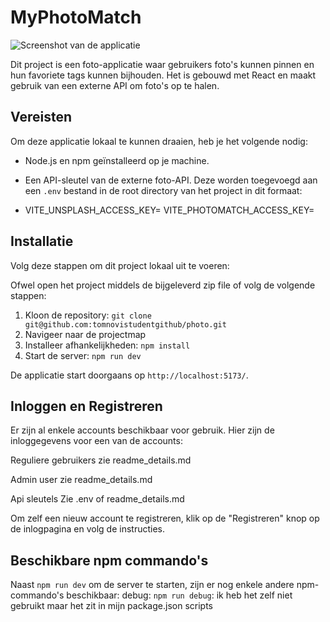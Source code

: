 # MyPhotoMatch

![Screenshot van de applicatie](https://github.com/tomnovistudentgithub/photo/blob/main/src/assets/MyPhotoMatchHomepage.png)

Dit project is een foto-applicatie waar gebruikers foto's kunnen pinnen en hun favoriete tags kunnen bijhouden. Het is gebouwd met React en maakt gebruik van een externe API om foto's op te halen.

## Vereisten

Om deze applicatie lokaal te kunnen draaien, heb je het volgende nodig:

- Node.js en npm geïnstalleerd op je machine.
- Een API-sleutel van de externe foto-API. Deze worden toegevoegd aan een `.env` bestand in de root directory van het project in dit formaat: 

- VITE_UNSPLASH_ACCESS_KEY=
  VITE_PHOTOMATCH_ACCESS_KEY=

  
## Installatie

Volg deze stappen om dit project lokaal uit te voeren:

Ofwel open het project middels de bijgeleverd zip file of volg de volgende stappen:
1. Kloon de repository: `git clone git@github.com:tomnovistudentgithub/photo.git`
2. Navigeer naar de projectmap
3. Installeer afhankelijkheden: `npm install`
4. Start de server: `npm run dev`

De applicatie start doorgaans op `http://localhost:5173/`.

## Inloggen en Registreren

Er zijn al enkele accounts beschikbaar voor gebruik. Hier zijn de inloggegevens voor een van de accounts:

Reguliere gebruikers
zie readme_details.md

Admin user
zie readme_details.md

Api sleutels
Zie .env of readme_details.md

Om zelf een nieuw account te registreren, klik op de "Registreren" knop op de inlogpagina en volg de instructies.

## Beschikbare npm commando's

Naast `npm run dev` om de server te starten, zijn er nog enkele andere npm-commando's beschikbaar:
debug: `npm run debug`: ik heb het zelf niet gebruikt maar het zit in mijn package.json scripts


